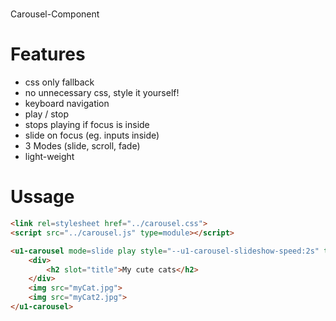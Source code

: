 # <u1-carousel>
Carousel-Component

# Features

- css only fallback
- no unnecessary css, style it yourself!
- keyboard navigation
- play / stop
- stops playing if focus is inside
- slide on focus (eg. inputs inside)
- 3 Modes (slide, scroll, fade)
- light-weight

# Ussage

```html
<link rel=stylesheet href="../carousel.css">
<script src="../carousel.js" type=module></script>

<u1-carousel mode=slide play style="--u1-carousel-slideshow-speed:2s" tabindex="0">
    <div>
        <h2 slot="title">My cute cats</h2>
    </div>
    <img src="myCat.jpg">
    <img src="myCat2.jpg">
</u1-carousel>
```
